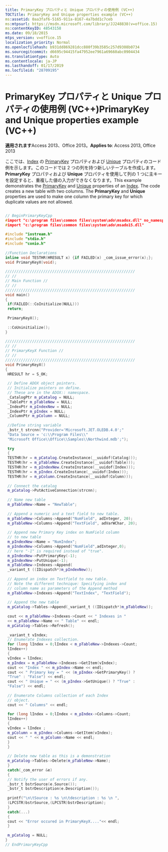 ```yaml
---
title: PrimaryKey プロパティと Unique プロパティの使用例 (VC++)
TOCTitle: PrimaryKey and Unique properties example (VC++)
ms:assetid: 0aa3faf6-5165-911a-8167-4a7bdd1c7ceb
ms:mtpsurl: https://msdn.microsoft.com/library/JJ248838(v=office.15)
ms:contentKeyID: 48543158
ms.date: 09/18/2015
mtps_version: v=office.15
localization_priority: Normal
ms.openlocfilehash: b931dd869281dcc880f39b3585c257d9308b0734
ms.sourcegitcommit: d6695c94415fa47952ee7961a69660abc0904434
ms.translationtype: Auto
ms.contentlocale: ja-JP
ms.lasthandoff: 01/17/2019
ms.locfileid: "28709195"
---
```

# <a name="primarykey-and-unique-properties-example-vc"></a><span data-ttu-id="35bc2-102">PrimaryKey プロパティと Unique プロパティの使用例 (VC++)</span><span class="sxs-lookup"><span data-stu-id="35bc2-102">PrimaryKey and Unique properties example (VC++)</span></span>


<span data-ttu-id="35bc2-103">**適用されます**Access 2013、Office 2013。</span><span class="sxs-lookup"><span data-stu-id="35bc2-103">**Applies to**: Access 2013, Office 2013</span></span>

<span data-ttu-id="35bc2-p101">ここでは、[Index](primarykey-property-adox.md) の [PrimaryKey](unique-property-adox.md) プロパティおよび [Unique](index-object-adox.md) プロパティのコード例を示します。このコードでは 2 つの列を持つ新しいテーブルを作成します。 **PrimaryKey** プロパティおよび **Unique** プロパティを使用して列の 1 つに主キーを設定すると、重複した値の入力ができなくなります。</span><span class="sxs-lookup"><span data-stu-id="35bc2-p101">This example demonstrates the [PrimaryKey](primarykey-property-adox.md) and [Unique](unique-property-adox.md) properties of an [Index](index-object-adox.md). The code creates a new table with two columns. The **PrimaryKey** and **Unique** properties are used to make one column the primary key for which duplicate values are not allowed.</span></span>

```cpp 
 
// BeginPrimaryKeyCpp 
#import "c:\program files\common files\system\ado\msadox.dll" no_namespace 
#import "c:\program files\common files\system\ado\msado15.dll" 
 
#include "iostream.h" 
#include "stdio.h" 
#include "conio.h" 
 
//Function Declarations 
inline void TESTHR(HRESULT x) {if FAILED(x) _com_issue_error(x);}; 
void PrimaryKeyX(void); 
 
////////////////////////////////////////////////////////// 
// // 
// Main Function // 
// // 
////////////////////////////////////////////////////////// 
void main() 
{ 
 if(FAILED(::CoInitialize(NULL))) 
 return; 
 
 PrimaryKeyX(); 
 
 ::CoUninitialize(); 
} 
 
////////////////////////////////////////////////////////// 
// // 
// PrimaryKeyX Function // 
// // 
////////////////////////////////////////////////////////// 
void PrimaryKeyX() 
{ 
 HRESULT hr = S_OK; 
 
 // Define ADOX object pointers. 
 // Initialize pointers on define. 
 // These are in the ADOX:: namespace. 
 _CatalogPtr m_pCatalog = NULL; 
 _TablePtr m_pTableNew = NULL; 
 _IndexPtr m_pIndexNew = NULL; 
 _IndexPtr m_pIndex = NULL; 
 _ColumnPtr m_pColumn = NULL; 
 
 //Define string variable 
 _bstr_t strcnn("Provider='Microsoft.JET.OLEDB.4.0';" 
 "Data Source = 'c:\\Program Files\\" 
 "Microsoft Office\\Office\\Samples\\Northwind.mdb';"); 
 
 try 
 { 
 TESTHR(hr = m_pCatalog.CreateInstance(__uuidof(Catalog))); 
 TESTHR(hr = m_pTableNew.CreateInstance(__uuidof(Table))); 
 TESTHR(hr = m_pIndexNew.CreateInstance(__uuidof(Index))); 
 TESTHR(hr = m_pIndex.CreateInstance(__uuidof(Index))); 
 TESTHR(hr = m_pColumn.CreateInstance(__uuidof(Column))); 
 
 // Connect the catalog 
 m_pCatalog->PutActiveConnection(strcnn); 
 
 // Name new table 
 m_pTableNew->Name = "NewTable"; 
 
 // Append a numeric and a text field to new table. 
 m_pTableNew->Columns->Append("NumField", adInteger, 20); 
 m_pTableNew->Columns->Append("TextField", adVarWChar, 20); 
 
 // Append new Primary Key index on NumField column 
 // to new table 
 m_pIndexNew->Name = "NumIndex"; 
 m_pIndexNew->Columns->Append("NumField",adInteger,0); 
 // here "-1" is required instead of "true". 
 m_pIndexNew->PutPrimaryKey(-1); 
 m_pIndexNew->PutUnique(-1); 
 m_pTableNew->Indexes->Append( 
 _variant_t ((IDispatch*)m_pIndexNew)); 
 
 // Append an index on Textfield to new table. 
 // Note the different technique: Specifying index and 
 // column name as parameters of the Append method 
 m_pTableNew->Indexes->Append("TextIndex", "TextField"); 
 
 // Append the new table 
 m_pCatalog->Tables->Append(_variant_t ((IDispatch*)m_pTableNew)); 
 
 cout << m_pTableNew->Indexes->Count << " Indexes in " 
 << m_pTableNew->Name << " Table" << endl; 
 m_pCatalog->Tables->Refresh(); 
 
 _variant_t vIndex; 
 // Enumerate Indexes collection. 
 for (long lIndex = 0;lIndex < m_pTableNew->Indexes->Count; 
 lIndex++) 
 { 
 vIndex = lIndex; 
 m_pIndex = m_pTableNew->Indexes->GetItem(vIndex); 
 cout << "Index " << m_pIndex->Name << endl; 
 cout << " Primary key = " << (m_pIndex->GetPrimaryKey() ? 
 "True" : "False") << endl; 
 cout << " Unique = " << (m_pIndex->GetUnique() ? "True" : 
 "False") << endl; 
 
 // Enumerate Columns collection of each Index 
 // object. 
 cout << " Columns" << endl; 
 
 for (long lIndex = 0;lIndex < m_pIndex->Columns->Count; 
 lIndex++) 
 { 
 vIndex = lIndex ; 
 m_pColumn = m_pIndex->Columns->GetItem(vIndex); 
 cout << " " << m_pColumn->Name << endl; 
 } 
 } 
 
 // Delete new table as this is a demonstration 
 m_pCatalog->Tables->Delete(m_pTableNew->Name); 
 } 
 catch(_com_error &e) 
 { 
 // Notify the user of errors if any. 
 _bstr_t bstrSource(e.Source()); 
 _bstr_t bstrDescription(e.Description()); 
 
 printf("\n\tSource : %s \n\tdescription : %s \n ", 
 (LPCSTR)bstrSource,(LPCSTR)bstrDescription); 
 } 
 catch(...) 
 { 
 cout << "Error occured in PrimaryKeyX...."<< endl; 
 } 
 
 m_pCatalog = NULL; 
} 
// EndPrimaryKeyCpp 
```


